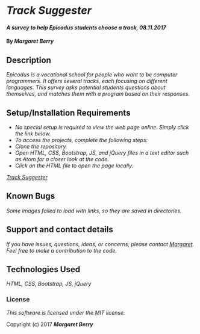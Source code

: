 # _Track Suggester_

#### _A survey to help Epicodus students choose a track, 08.11.2017_

#### By _**Margaret Berry**_

## Description

_Epicodus is a vocational school for people who want to be computer programmers. It offers several tracks, each focusing on different languages. This survey asks potential students questions about themselves, and matches them with a program based on their responses._

## Setup/Installation Requirements

* _No special setup is required to view the web page online. Simply click the link below._
* _To access the projects, complete the following steps:_
* _Clone the repository._
* _Open HTML, CSS, Bootstrap, JS, and jQuery files in a text editor such as Atom for a closer look at the code._
* _Click on the HTML file to open the page locally._

_[Track Suggester](https://margaret85.github.io/track-suggester/)_

## Known Bugs

_Some images failed to load with links, so they are saved in directories._

## Support and contact details

_If you have issues, questions, ideas, or concerns, please contact [Margaret]. Feel free to make a contribution to the code._

[Margaret]: mailto:codeberry1@gmail.com

## Technologies Used

_HTML, CSS, Bootstrap, JS, jQuery_

### License

*This software is licensed under the MIT license.*

Copyright (c) 2017 **_Margaret Berry_**
